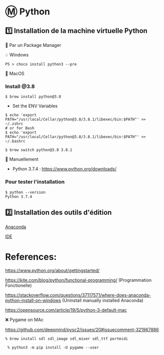 # :m: Python

## :one: Installation de la machine virtuelle Python

:pushpin: Par un Package Manager

:bulb: Windows

```
PS > choco install python3 --pre
```

:apple: MacOS 

### Install @3.8

```
$ brew install python@3.8
```

* Set the ENV Variables

```
$ echo 'export PATH="/usr/local/Cellar/python@3.8/3.8.1/libexec/bin:$PATH"' >> ~/.zshrc
# or for Bash
$ echo 'export PATH="/usr/local/Cellar/python@3.8/3.8.1/libexec/bin:$PATH"' >> ~/.bashrc
```

```
$ brew switch python@3.8 3.8.1
```

:pushpin: Manuellement

* Python 3.7.4 :  https://www.python.org/downloads/

### Pour tester l'installation
```
$ python --version
Python 3.7.4
```

## :two: Installation des outils d'édition

[Anaconda](Anaconda.md)

[IDE](IDE.md)



# References:

https://www.python.org/about/gettingstarted/

https://kite.com/blog/python/functional-programming/ (Programmation Fonctionelle)

https://stackoverflow.com/questions/37117571/where-does-anaconda-python-install-on-windows (Uninstall manually installed Anaconda)

https://opensource.com/article/19/5/python-3-default-mac

:x: Pygame on MAc

https://github.com/deepmind/pysc2/issues/20#issuecomment-321967886


```
% brew install sdl sdl_image sdl_mixer sdl_ttf portmidi
```

```
 % python3 -m pip install -U pygame --user  
```
